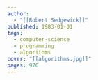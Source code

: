 ```yaml
---
author:
  - "[[Robert Sedgewick]]"
published: 1983-01-01
tags:
  - computer-science
  - programming
  - algorithms
cover: "[[algorithms.jpg]]"
pages: 976
---
```

